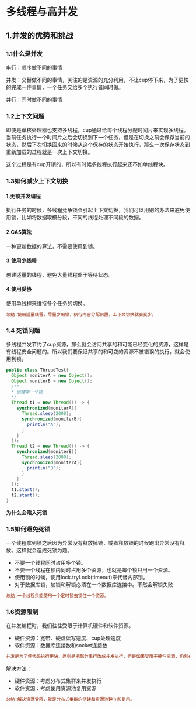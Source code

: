 # 多线程与高并发

## 1.并发的优势和挑战

### 1.1什么是并发

串行：顺序做不同的事情

并发：交替做不同的事情，关注的是资源的充分利用，不让cup停下来，为了更快的完成一件事情，一个任务交给多个执行者同时做。

并行：同时做不同的事情

### 1.2上下文问题

即便是单核处理器也支持多线程，cup通过给每个线程分配时间片来实现多线程。当前任务执行一个时间片之后会切换到下一个任务，但是在切换之前会保存当前的状态，然后下次切换回来的时候从这个保存的状态开始执行，那么一次保存状态到重新加载的过程就是一次上下文切换。

这个过程是有cup开销的，所以有时候多线程执行起来还不如单线程块。

### 1.3如何减少上下文切换

#### 1.无锁并发编程

执行任务的时候，多线程竞争锁会引起上下文切换，我们可以用别的办法来避免使用锁，比如将数据取模分段，不同的线程处理不同段的数据。

#### 2.CAS算法

一种更新数据的算法，不需要使用到锁。

#### 3.使用少线程

创建适量的线程，避免大量线程处于等待状态。

#### 4.使用妥协

使用单线程来维持多个任务的切换。

```ini
总结:使用适量线程，尽量少用锁，执行内容分配前置，上下文切换就会变少。
```

### 1.4 死锁问题

多线程并发节约了cup资源，那么就会访问共享的和可能已经变化的资源，这样是有线程安全问题的。所以我们要保证共享的和可变的资源不被错误的执行，就会使用到锁。

```java
public class ThreadTest{
  Object moniterA = new Object();
  Object moniterB = new Object();
  /**
  * 创建第一个锁
  */
  Thread t1 = new Thread(() -> {
    synchronized(moniterA){
      Thread.sleep(2000);
      synchronized(moniterB){
        println("A");
      }
    }
  });
  Thread t2 = new Thread(() -> {
    synchronized(moniterB){
      Thread.sleep(2000);
      synchronized(moniterA){
        println("B");
      }
    }
  });
  t1.start();
  t2.start();
}
```

**为什么会陷入死锁**

### 1.5如何避免死锁

一个线程拿到锁之后因为异常没有释放掉锁，或者释放锁的时候跑出异常没有释放。这样就会造成死锁为题。

- 不要一个线程同时占用多个锁。
- 不要一个线程在锁内同时占用多个资源，也就是每个锁只用一个资源。
- 使用锁的时候，使用lock.tryLock(timeout)来代替内部锁。
- 对于数据库锁，加锁和解锁必须在一个数据库连接中。不然会解锁失败

```ini
总结:一个线程只能使用一个定时锁去锁住一个资源。
```

### 1.6资源限制

在并发编程时，我们往往受限于计算机硬件和软件资源。

- 硬件资源：宽带、硬盘读写速度、cup处理速度
- 软件资源：数据库连接数和socket连接数

```ini
并发是为了使代码执行更快，原则是把部分串行改成并发执行，但是如果受限于硬件资源，仍然在串行，那么返回会变得更慢。
```

解决方法：

- 硬件资源：考虑分布式集群来并发执行
- 软件资源：考虑使用资源池复用资源

```ini
总结:解决资源受限，就是分布式集群的搭建和资源池建立和复用。
```



